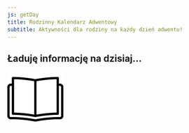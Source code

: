 ```yaml
---
js: getDay
title: Rodzinny Kalendarz Adwentowy
subtitle: Aktywności dla rodziny na każdy dzień adwentu!
---
```



<h2>Ładuję informację na dzisiaj…</h2>

![Book](/img/book.gif)